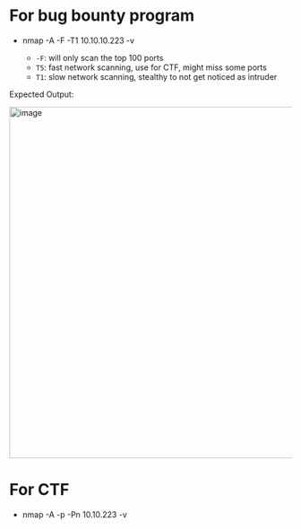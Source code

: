 # For bug bounty program

- nmap -A -F -T1 10.10.10.223 -v

  - `-F`: will only scan the top 100 ports
  - `T5`: fast network scanning, use for CTF, might miss some ports
  - `T1`: slow network scanning, stealthy to not get noticed as intruder
    
Expected Output:

<img width="627" alt="image" src="https://github.com/user-attachments/assets/964b8b6c-67d8-470c-b38f-4098cb239d7e" />

# For CTF

- nmap -A -p -Pn 10.10.223 -v
  
